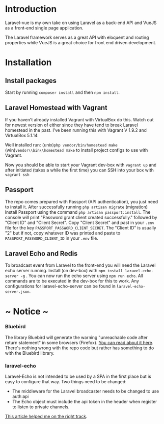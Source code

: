 # Introduction
Laravel-vue is my own take on using Laravel as a back-end API and VueJS as a front-end single page application.

The Laravel framework serves as a great API with eloquent and routing properties while VueJS is a great choice for front end driven development.

# Installation

## Install packages
Start by running `composer install` and then `npm install`.

## Laravel Homestead with Vagrant
If you haven't already installed Vagrant with VirtualBox do this. Watch out for newest version of either since they have tend to break Laravel homestead in the past. I've been running this with Vagrant V 1.9.2 and VirtualBox 5.1.14

Well installed run: (unix)`php vendor/bin/homestead make` (win)`vendor\\bin\\homestead make` to install project configs to use with Vagrant.

Now you should be able to start your Vagrant dev-box with `vagrant up` and after initiated (takes a while the first time) you can SSH into your box with `vagrant ssh`

## Passport
The repo comes prepared with Passport (API authentication), you just need to install it. After successfully running `php artisan migrate` (migration) Install Passport using the command `php artisan passport:install`. The console will print "Password grant client created successfully." followed by "Client ID" and "Client Secret". Copy "Client Secret" and past in your `.env` file for the key `PASSPORT_PASSWORD_CLIENT_SECRET`. The "Client ID" is usually "2" but if not, copy whatever ID was printed and paste to `PASSPORT_PASSWORD_CLIENT_ID` in your `.env` file.

## Laravel Echo and Redis
To broadcast event from Laravel to the front-end you will need the Laravel echo server running. Install (on dev-box) with `npm install laravel-echo-server -g` . You can now run the echo server using `npm run echo`. All commands are to be executed in the dev-box for this to work. Any configurations for laravel-echo-server can be found in `laravel-echo-server.json`.

# ~ Notice ~
### Bluebird
The library Bluebird will generate the warning "unreachable code after return statement" in some browsers (Firefox). [You can read about it here](http://stackoverflow.com/questions/24987896/how-does-bluebirds-util-tofastproperties-function-make-an-objects-properties). There's nothing wrong with the repo code but rather has something to do with the Bluebird library.

### laravel-echo
Laravel-Echo is not intended to be used by a SPA in the first place but is easy to configure that way. Two things need to be changed:
- The middleware for the Laravel broadcaster needs to be changed to use auth:api
- The Echo object must include the api token in the header when register to listen to private channels.

[This article helped me on the right track](https://laravel.io/forum/10-09-2016-howto-broadcasting-laravel-echo-laravel-echo-server-and-jwt).
